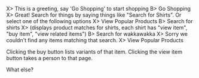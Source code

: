 

X> This is a greeting, say 'Go Shopping' to start shopping
B> Go Shopping
X> Great! Search for things by saying things like "Search for Shirts". Or select one of the following uptions
X> View Popular Products
B> Search for shirts
X> (displays product matches for shirts, each shirt has "view item", "buy item", "view related items")
B> Search for wakkawakka
X> Sorry we couldn't find any items matching that search.
X> View Popular Products

Clicking the buy button lists variants of that item.
Clicking the view item button takes a person to that page.

What else?